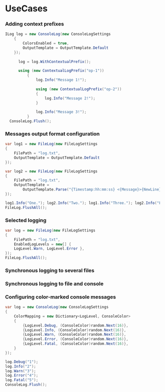 # UseCases

### Adding context prefixes

```csharp
ILog log = new ConsoleLog(new ConsoleLogSettings
    {
        ColorsEnabled = true,
        OutputTemplate = OutputTemplate.Default
    });
                  
      log = log.WithContextualPrefix();
       
      using (new ContextualLogPrefix("op-1"))
          {
              log.Info("Message 1!");
                      
              using (new ContextualLogPrefix("op-2"))
              {
                  log.Info("Message 2!");
              }
                      
              log.Info("Message 3!");
          }
  ConsoleLog.Flush();
```

### Messages output format configuration

```csharp
var log1 = new FileLog(new FileLogSettings
{
    FilePath = "log.txt",
    OutputTemplate = OutputTemplate.Default
});

var log2 = new FileLog(new FileLogSettings
{
    FilePath = "log.txt",
    OutputTemplate =
        OutputTemplate.Parse("{Timestamp:hh:mm:ss} <{Message}>{NewLine}")
});

log1.Info("One."); log2.Info("Two."); log1.Info("Three."); log2.Info("Four.");
FileLog.FlushAll();
```

### Selected logging

```csharp
var log = new FileLog(new FileLogSettings
{
    FilePath = "log.txt",
    EnabledLogLevels = new[] {
    LogLevel.Warn, LogLevel.Error },
});
FileLog.FlushAll();
```

### Synchronous logging to several files

### Synchronous logging to file and console

### Configuring color-marked console messages 

```csharp
var log = new ConsoleLog(new ConsoleLogSettings
{
    ColorMapping = new Dictionary<LogLevel, ConsoleColor>
    {
        {LogLevel.Debug, (ConsoleColor)random.Next(16)},
        {LogLevel.Info, (ConsoleColor)random.Next(16)},
        {LogLevel.Warn, (ConsoleColor)random.Next(16)},
        {LogLevel.Error, (ConsoleColor)random.Next(16)},
        {LogLevel.Fatal, (ConsoleColor)random.Next(16)},
    }
});

log.Debug("1");
log.Info("2");
log.Warn("3");
log.Error("4");
log.Fatal("5");
ConsoleLog.Flush();
```



